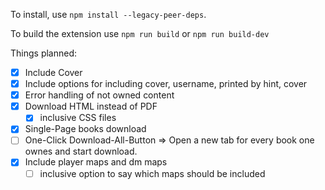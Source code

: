 To install, use `npm install --legacy-peer-deps`.

To build the extension use `npm run build` or `npm run build-dev`

Things planned:
- [x] Include Cover
- [x] Include options for including cover, username, printed by hint, cover
- [x] Error handling of not owned content
- [x] Download HTML instead of PDF
  - [x] inclusive CSS files
- [x] Single-Page books download
- [ ] One-Click Download-All-Button => Open a new tab for every book one ownes and start download.
- [x] Include player maps and dm maps
  - [ ] inclusive option to say which maps should be included
